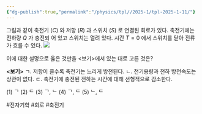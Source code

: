 ```yaml
---
{"dg-publish":true,"permalink":"/physics/tpl//2025-1/tpl-2025-1-11/"}
---
```


그림과 같이 축전기 $(C)$ 와 저항 $(R)$ 과 스위치 $(S)$ 로 연결된 회로가 있다. 축전기에는 전하량 $Q$ 가 충전되 어 있고 스위치는 열려 있다. 시간 $T=0$ 에서 스위치를 닫아 전류가 흐를 수 있다.
![](https://cdn.mathpix.com/cropped/2025_05_26_0679df0be5a6770361d8g-6.jpg?height=696&width=802&top_left_y=582&top_left_x=340)

이에 대한 설명으로 옳은 것만을 <보기>에서 있는 대로 고른 것은?

**<보기>**
ㄱ. 저항이 클수록 축전기는 느리게 방전된다.
ㄴ. 전기용량과 전하 방전속도는 상관이 없다.
ㄷ. 축전기에 충전된 전하는 시간에 대해 선형적으로 감소한다.

(1) ᄀ
(2) ᄃ
(3) ᄀ, ᄂ
(4) ᄀ, ᄃ
(5) ᄂ, ᄃ

#전자기학 #회로 #축전기 